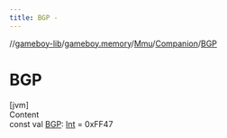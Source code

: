 ```yaml
---
title: BGP -
---
```

//[gameboy-lib](../../../index.md)/[gameboy.memory](../../index.md)/[Mmu](../index.md)/[Companion](index.md)/[BGP](-b-g-p.md)



# BGP  
[jvm]  
Content  
const val [BGP](-b-g-p.md): [Int](https://kotlinlang.org/api/latest/jvm/stdlib/kotlin/-int/index.html) = 0xFF47  




